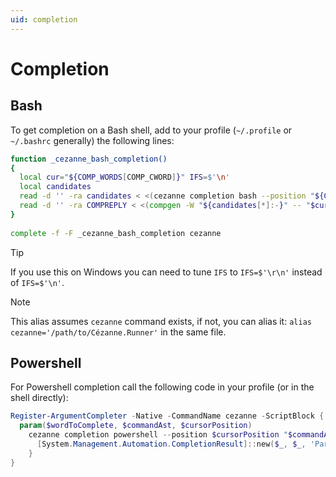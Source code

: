 ```yaml
---
uid: completion
---
```


# Completion

## Bash

To get completion on a Bash shell, add to your profile (`~/.profile` or `~/.bashrc` generally) the following lines:

```bash
function _cezanne_bash_completion()
{
  local cur="${COMP_WORDS[COMP_CWORD]}" IFS=$'\n'
  local candidates
  read -d '' -ra candidates < <(cezanne completion bash --position "${COMP_POINT}" "${COMP_LINE}" 2>/dev/null)
  read -d '' -ra COMPREPLY < <(compgen -W "${candidates[*]:-}" -- "$cur")
}
 
complete -f -F _cezanne_bash_completion cezanne
```

> [!TIP]
> If you use this on Windows you can need to tune `IFS` to `IFS=$'\r\n'` instead of `IFS=$'\n'`.


> [!NOTE]
> This alias assumes `cezanne` command exists, if not, you can alias it: `alias cezanne='/path/to/Cézanne.Runner'` in the same file.

## Powershell

For Powershell completion call the following code in your profile (or in the shell directly):

```powershell
Register-ArgumentCompleter -Native -CommandName cezanne -ScriptBlock {
  param($wordToComplete, $commandAst, $cursorPosition)
    cezanne completion powershell --position $cursorPosition "$commandAst" | ForEach-Object {
      [System.Management.Automation.CompletionResult]::new($_, $_, 'ParameterValue', $_)
    }
}
```
